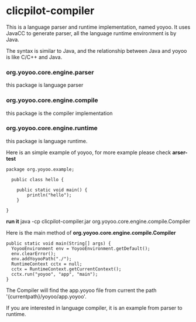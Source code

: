 # clicpilot-compiler

This is a language parser and runtime implementation, named yoyoo.
It uses JavaCC to generate parser, all the language runtime environment is by Java.

The syntax is similar to Java, and the relationship between Java and yoyoo is like C/C++ and Java.

### org.yoyoo.core.engine.parser

 this package is language parser
 
### org.yoyoo.core.engine.compile

 this package is the compiler implementation
 
### org.yoyoo.core.engine.runtime

 this package is language runtime.



Here is an simple example of yoyoo, for more example please check **arser-test**

  
    package org.yoyoo.example;

      public class hello {
	
	    public static void main() {
		    println("hello");
	    }
      
    }
    


**run it**
java -cp clicpilot-compiler.jar org.yoyoo.core.engine.compile.Compiler


Here is the main method of **org.yoyoo.core.engine.compile.Compiler**



    public static void main(String[] args) {
      YoyooEnvironment env = YoyooEnvironment.getDefault();
      env.clearError();
      env.addYoyooPath("./");
      RuntimeContext cctx = null;
      cctx = RuntimeContext.getCurrentContext();
      cctx.run("yoyoo", "app", "main");
    }
  

The Compiler will find the app.yoyoo file from current the path '{currentpath}/yoyoo/app.yoyoo'.

If you are interested in language compiler, it is an example from parser to runtime.
